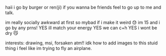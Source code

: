 haii i go by burger or ren(ji) if you wanna be friends feel to go up to me and talk.

im really socially awkward at first so mybad if i make it weird 😓
im 15 and i go by any prns!
YES ill match your energy YES we can c+h YES i wont be dry 😼

interests: drawing, msi, forsaken atm!!
idk how to add images to this stuid thing i feel like im trying to fly an airplane.
